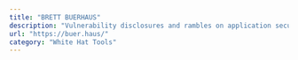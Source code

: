 ```yaml
---
title: "BRETT BUERHAUS"
description: "Vulnerability disclosures and rambles on application security."
url: "https://buer.haus/"
category: "White Hat Tools"
---
```

